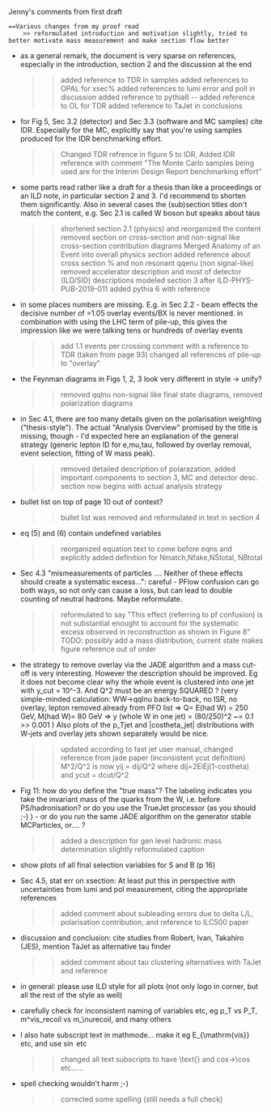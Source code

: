 
Jenny's comments from first draft

	==Various changes from my proof read
		>> reformulated introduction and motivation slightly, tried to better motivate mass measurement and make section flow better



- as a general remark, the document is very sparse on references, especially in the introduction, section 2 and the discussion at the end

	>> added reference to TDR in samples
	>> added references to OPAL for xsec%
	>> added references to lumi error and poll in discussion
	>> added reference to pythia6 --
	>> added reference to OL for TDR
	>> added reference to TaJet in conclusions

- for Fig 5, Sec 3.2 (detector) and Sec 3.3 (software and MC samples) cite IDR. Especially for the MC, explicitly say that you're using samples produced
   for the IDR benchmarking effort.

	>> Changed TDR refrence in figure 5 to IDR, Added IDR reference with comment "The Monte Carlo samples being used are for the Interim Design Report benchmarking effort"


- some parts read rather like a draft for a thesis than like a proceedings or an ILD note, in particular section 2 and 3. I'd recommend to shorten
   them significantly. Also in several cases the (sub)section titles don't match the content, e.g. Sec 2.1 is called W boson but speaks about taus

	>> shortened section 2.1 (physics) and reorganized the content
    >> removed section on cross-section and non-signal like cross-section contribution diagrams
    >> Merged Anatomy of an Event into overall physics section
	>> added reference about cross section % and non resonant qqenu (non signal-like)
	>> removed accelerator description and most of detector (ILD/SID) descriptions
	>> modeled section 3 after ILD-PHYS-PUB-2019-011
	>> added pythia 6 with reference


- in some places numbers are missing. E.g. in Sec 2.2 - beam effects the decisive number of <N>=1.05 overlay events/BX is never mentioned.
   in combination with using the LHC term of pile-up, this gives the impression like we were talking tens or hundreds of overlay events
	
	>> add 1.1 events per crossing comment with a reference to TDR (taken from page 93)
	>> changed all references of pile-up to "overlay"


- the Feynman diagrams in Figs 1, 2, 3 look very different in style -> unify?
	 
	>> removed qqlnu non-signal like final state diagrams, removed polarization diagrams


- in Sec 4.1, there are too many details given on the polarisation weighting ("thesis-style"). The actual "Analysis Overview" promised by the title
   is missing, though - I'd expected here an explanation of the general strategy (generic lepton ID for e,mu,tau, followed by overlay removal, event selection,
   fitting of W mass peak).
	
	>> removed detailed description of polarazation, added important components to section 3, MC and detector desc.
	>> section now begins with actual analysis strategy 



- bullet list on top of page 10 out of context?

	>> bullet list was removed and reformulated in text in section 4


- eq (5) and (6) contain undefined variables

	>> reorganized equation text to come before eqns and explicitly added definition for Nmatch,Nfake,NStotal, NBtotal


- Sec 4.3 "mismeasurements of particles .... Neither of these effects should create a systematic excess...": careful - PFlow confusion can go both ways, so not
    only can cause a loss, but can lead to double counting of neutral hadrons. Maybe reformulate.

	>>reformulated to say "This effect (referring to pf confusion) is not substantial enought to account for the systematic excess observed in reconstruction as shown in Figure 8"
	>> TODO: possibly add a mass distribution, current state makes figure reference out of order


- the strategy to remove overlay via the JADE algorithm and a mass cut-off is very interesting. However the description should be improved.
   Eg it does not become clear why the whole event is clustered into one jet with y_cut = 10^-3. And Q^2 must be an energy SQUARED ?
   (very simple-minded calculation: WW->qqlnu back-to-back, no ISR, no overlay, lepton removed already from PFO list
    => Q= E(had W) = 250 GeV, M(had W)= 80 GeV => y (whole W in one jet) = (80/250)^2 ~= 0.1 >> 0.001 )
   Also plots of the p_Tjet and |costheta_jet| distributions with W-jets and overlay jets shown separately would be nice.

	>> updated according to fast jet user manual, changed reference from jade paper (inconsistent ycut definition)
	>> M^2/Q^2 is now yij = dij/Q^2 where dij=2EiEj(1-costheta) and ycut = dcut/Q^2


- Fig 11: how do you define the "true mass"? The labeling indicates you take the invariant mass of the quarks from the W, i.e. before PS/hadronisation?
    or do you use the TrueJet processor (as you should ;-) ) - or do you run the same JADE algorithm on the generator stable MCParticles, or.... ?

	>> added a description for gen level hadronic mass determination
	>> slightly reformulated caption


- show plots of all final selection variables for S and B (p 16)


- Sec 4.5, stat err on xsection: At least put this in perspective with uncertainties from lumi and pol measurement, citing the appropriate references

	>> added comment about subleading errors due to delta L/L, polarisation contribution, and reference to ILC500 paper
  

- discussion and conclusion: cite studies from Robert, Ivan, Takahiro (JES), mention TaJet as alternative tau finder

	>> added comment about tau clustering alternatives with TaJet and reference



- in general: please use ILD style for all plots (not only logo in corner, but all the rest of the style as well)


- carefully check for inconsistent naming of variables etc, eg p_T vs P_T, m^vis_recoil vs m_\nurecoil, and many others
- I also hate subscript text in mathmode... make it eg E_{\mathrm{vis}} etc, and use $\sin{}$ etc

	>> changed all text subscripts to have \text{} and cos->\cos etc......


- spell checking wouldn't harm ;-)
	>> corrected some spelling (still needs a full check)

